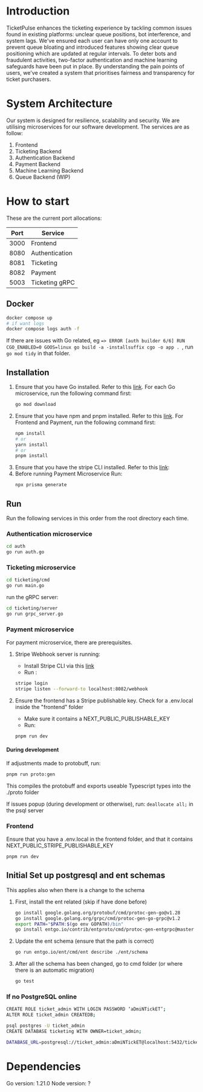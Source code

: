 # Introduction

TicketPulse enhances the ticketing experience by tackling common issues found in existing platforms: unclear queue positions, bot interference, and system lags. We've ensured each user can have only one account to prevent queue bloating and introduced features showing clear queue positioning which are updated at regular intervals. To deter bots and fraudulent activities, two-factor authentication and machine learning safeguards have been put in place. By understanding the pain points of users, we've created a system that prioritises fairness and transparency for ticket purchasers.

# System Architecture

Our system is designed for resilience, scalability and security. We are utilising microservices for our software development. The services are as follow:

1. Frontend
1. Ticketing Backend
1. Authentication Backend
1. Payment Backend
1. Machine Learning Backend
1. Queue Backend (WIP)

# How to start

These are the current port allocations:

| Port | Service        |
| ---- | -------------- |
| 3000 | Frontend       |
| 8080 | Authentication |
| 8081 | Ticketing      |
| 8082 | Payment        |
| 5003 | Ticketing gRPC |

## Docker

```bash
docker compose up
# if want logs
docker compose logs auth -f
```

If there are issues with Go related, eg `=> ERROR [auth builder 6/6] RUN CGO_ENABLED=0 GOOS=linux go build -a -installsuffix cgo -o app . `, run `go mod tidy` in that folder.

## Installation

1. Ensure that you have Go installed. Refer to this [link](https://go.dev/doc/install). For each Go microservice, run the following command first:
    ```bash
    go mod download
    ```
1. Ensure that you have npm and pnpm installed. Refer to this [link](https://pnpm.io/installation). For Frontend and Payment, run the following command first:
    ```bash
    npm install
    # or
    yarn install
    # or
    pnpm install
    ```
1. Ensure that you have the stripe CLI installed. Refer to this [link](<[url](https://github.com/stripe/stripe-cli)>):
1. Before running Payment Microservice
    Run:
    ```bash
    npx prisma generate
    ```

## Run

Run the following services in this order from the root directory each time.

### Authentication microservice

```bash
cd auth
go run auth.go
```

### Ticketing microservice

```bash
cd ticketing/cmd
go run main.go
```

run the gRPC server:

```bash
cd ticketing/server
go run grpc_server.go
```

### Payment microservice

For payment microservice, there are prerequisites.

1. Stripe Webhook server is running:
    -   Install Stripe CLI via this [link](https://github.com/stripe/stripe-cli)
    -   Run :
    ```bash
    stripe login
    stripe listen --forward-to localhost:8082/webhook
    ```

1. Ensure the frontend has a Stripe publishable key. Check for a .env.local inside the "frontend" folder
    -   Make sure it contains a NEXT_PUBLIC_PUBLISHABLE_KEY
    -   Run:
    ```bash
    pnpm run dev
    ```

#### During development

If adjustments made to protobuff, run:

```bash
pnpm run proto:gen
```

This compiles the protobuff and exports useable Typescript types into the ./proto folder

If issues popup (during development or otherwise), run: `deallocate all;` in the psql server

### Frontend

Ensure that you have a .env.local in the frontend folder, and that it contains NEXT_PUBLIC_STRIPE_PUBLISHABLE_KEY

```bash
pnpm run dev
```

## Initial Set up postgresql and ent schemas

This applies also when there is a change to the schema

1. First, install the ent related (skip if have done before)

    ```bash
    go install google.golang.org/protobuf/cmd/protoc-gen-go@v1.28
    go install google.golang.org/grpc/cmd/protoc-gen-go-grpc@v1.2
    export PATH="$PATH:$(go env GOPATH)/bin"
    go install entgo.io/contrib/entproto/cmd/protoc-gen-entgrpc@master
    ```

1. Update the ent schema (ensure that the path is correct)

    ```bash
    go run entgo.io/ent/cmd/ent describe ./ent/schema
    ```

1. After all the schema has been changed, go to cmd folder (or where there is an automatic migration)

    ```bash
    go test
    ```

### If no PostgreSQL online

```bash
CREATE ROLE ticket_admin WITH LOGIN PASSWORD ‘aDmiNTickET’;
ALTER ROLE ticket_admin CREATEDB;

psql postgres -U ticket_admin
CREATE DATABASE ticketing WITH OWNER=ticket_admin;

DATABASE_URL=postgresql://ticket_admin:aDmiNTickET@localhost:5432/ticketing
```

# Dependencies

Go version: 1.21.0
Node version: ?
